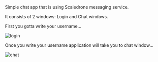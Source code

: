 Simple chat app that is using Scaledrone messaging service. 

It consists of 2 windows: Login and Chat windows.

First you gotta write your username...

![login](https://user-images.githubusercontent.com/89583742/224492743-5f821923-cac0-4d72-9bf7-edde5908369a.png)

Once you write your username application will take you to chat window...

![chat](https://user-images.githubusercontent.com/89583742/224492755-32395592-f3c7-4fd6-902d-87761ee0c252.png)

